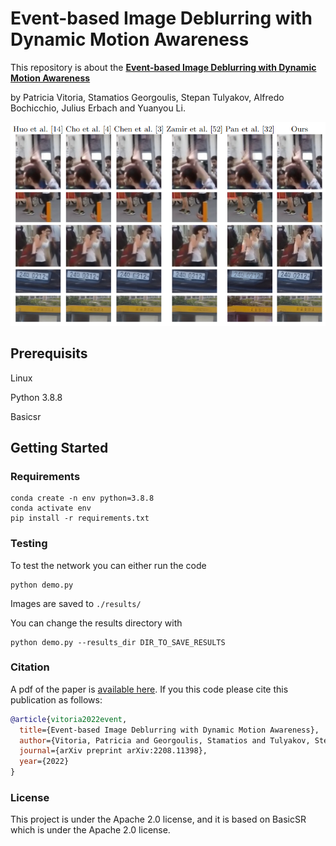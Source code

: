 # Event-based Image Deblurring with Dynamic Motion Awareness

This repository is about the [**Event-based Image Deblurring with Dynamic Motion Awareness**](https://arxiv.org/abs/2208.11398) 

by Patricia Vitoria, Stamatios Georgoulis, Stepan Tulyakov, Alfredo Bochicchio, Julius Erbach and  Yuanyou Li.

[<img width="900" src="figures/resultsGOPRO.png?raw=true">](figures/resultsGOPRO.png?raw=true)



## Prerequisits 
Linux 

Python 3.8.8

Basicsr


## Getting Started



### Requirements
```
conda create -n env python=3.8.8
conda activate env
pip install -r requirements.txt
```


  ### Testing
To test the network you can either run the code
```
python demo.py
```
Images are saved to `./results/`


You can change the results directory with 

```
python demo.py --results_dir DIR_TO_SAVE_RESULTS
```

### Citation
A pdf of the paper is [available here](https://arxiv.org/pdf/2208.11398.pdf). If you this code please cite this publication as follows:

```bibtex
@article{vitoria2022event,
  title={Event-based Image Deblurring with Dynamic Motion Awareness},
  author={Vitoria, Patricia and Georgoulis, Stamatios and Tulyakov, Stepan and Bochicchio, Alfredo and Erbach, Julius and Li, Yuanyou},
  journal={arXiv preprint arXiv:2208.11398},
  year={2022}
}

```

### License
This project is under the Apache 2.0 license, and it is based on BasicSR which is under the Apache 2.0 license.

